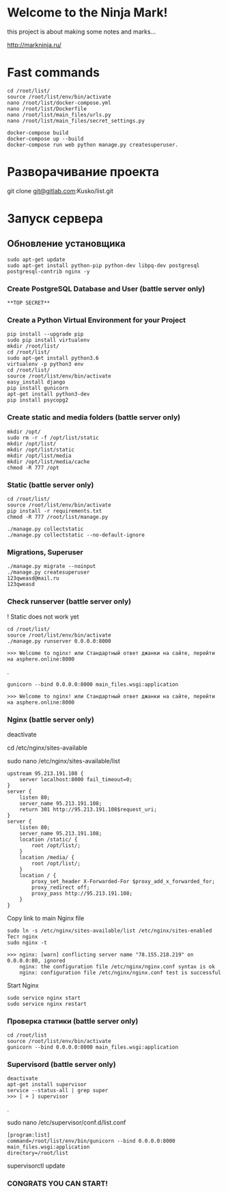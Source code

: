 # Welcome to the Ninja Mark!

this project is about making some notes and marks...

http://markninja.ru/


# Fast commands

    cd /root/list/
    source /root/list/env/bin/activate
    nano /root/list/docker-compose.yml
    nano /root/list/Dockerfile
    nano /root/list/main_files/urls.py
    nano /root/list/main_files/secret_settings.py
    
    docker-compose build
    docker-compose up --build
    docker-compose run web python manage.py createsuperuser.


# Разворачивание проекта

git clone git@gitlab.com:Kusko/list.git


# Запуск сервера

## Обновление установщика

    sudo apt-get update
    sudo apt-get install python-pip python-dev libpq-dev postgresql postgresql-contrib nginx -y


### Create PostgreSQL Database and User (battle server only)

    **TOP SECRET**


### Create a Python Virtual Environment for your Project

    pip install --upgrade pip
    sudo pip install virtualenv
    mkdir /root/list/
    cd /root/list/
    sudo apt-get install python3.6
    virtualenv -p python3 env
    cd /root/list/
    source /root/list/env/bin/activate
    easy_install django
    pip install gunicorn
    apt-get install python3-dev
    pip install psycopg2


### Create static and media folders (battle server only)

    mkdir /opt/
    sudo rm -r -f /opt/list/static
    mkdir /opt/list/
    mkdir /opt/list/static
    mkdir /opt/list/media
    mkdir /opt/list/media/cache
    chmod -R 777 /opt
    

### Static (battle server only)

    cd /root/list/
    source /root/list/env/bin/activate
    pip install -r requirements.txt
    chmod -R 777 /root/list/manage.py
   
    ./manage.py collectstatic
    ./manage.py collectstatic --no-default-ignore
    
### Migrations, Superuser

    ./manage.py migrate --noinput
    ./manage.py createsuperuser
    123qweasd@mail.ru
    123qweasd


### Check runserver (battle server only)
! Static does not work yet

    cd /root/list/
    source /root/list/env/bin/activate
    ./manage.py runserver 0.0.0.0:8000
    
    >>> Welcome to nginx! или Стандартный ответ джанки на сайте, перейти на asphere.online:8000
.

    gunicorn --bind 0.0.0.0:8000 main_files.wsgi:application
    
    >>> Welcome to nginx! или Стандартный ответ джанки на сайте, перейти на asphere.online:8000
    

### Nginx (battle server only)
deactivate

cd /etc/nginx/sites-available

sudo nano /etc/nginx/sites-available/list

    upstream 95.213.191.108 {
        server localhost:8000 fail_timeout=0;
    }
    server {
        listen 80;
        server_name 95.213.191.108;
        return 301 http://95.213.191.108$request_uri;
    }
    server {
        listen 80;
        server_name 95.213.191.108;
        location /static/ {
            root /opt/list/;
        }
        location /media/ {
            root /opt/list/;
        }
        location / {
            proxy_set_header X-Forwarded-For $proxy_add_x_forwarded_for;
            proxy_redirect off;
            proxy_pass http://95.213.191.108;
        }
    }

Copy link to main Nginx file

    sudo ln -s /etc/nginx/sites-available/list /etc/nginx/sites-enabled
    Тест nginx
    sudo nginx -t

    >>> nginx: [warn] conflicting server name "78.155.218.219" on 0.0.0.0:80, ignored
        nginx: the configuration file /etc/nginx/nginx.conf syntax is ok
        nginx: configuration file /etc/nginx/nginx.conf test is successful

Start Nginx
    
    sudo service nginx start
    sudo service nginx restart


### Проверка статики (battle server only)
    cd /root/list
    source /root/list/env/bin/activate
    gunicorn --bind 0.0.0.0:8000 main_files.wsgi:application


### Supervisord (battle server only)
    deactivate
    apt-get install supervisor
    service --status-all | grep super
    >>> [ + ] supervisor
.
   
sudo nano /etc/supervisor/conf.d/list.conf

    [program:list]
    command=/root/list/env/bin/gunicorn --bind 0.0.0.0:8000 main_files.wsgi:application
    directory=/root/list
        

supervisorctl update



### CONGRATS YOU CAN START!
